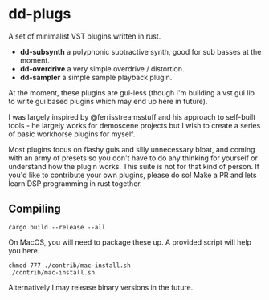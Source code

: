 # dd-plugs
A set of minimalist VST plugins written in rust.

- **dd-subsynth** a polyphonic subtractive synth, good for sub basses at the moment.
- **dd-overdrive** a very simple overdrive / distortion.
- **dd-sampler** a simple sample playback plugin.

At the moment, these plugins are gui-less (though I'm building a vst gui lib to write gui based plugins which may end up here in future).

I was largely inspired by @ferrisstreamsstuff and his approach to self-built tools - he largely works for demoscene projects but I wish to create a series of basic workhorse plugins for myself.

Most plugins focus on flashy guis and silly unnecessary bloat, and coming with an army of presets so you don't have to do any thinking for yourself or understand how the plugin works. This suite is not for that kind of person. If you'd like to contribute your own plugins, please do so! Make a PR and lets learn DSP programming in rust together.

## Compiling
```shell
cargo build --release --all
```

On MacOS, you will need to package these up. A provided script will help you here.
```shell
chmod 777 ./contrib/mac-install.sh
./contrib/mac-install.sh
```

Alternatively I may release binary versions in the future.
